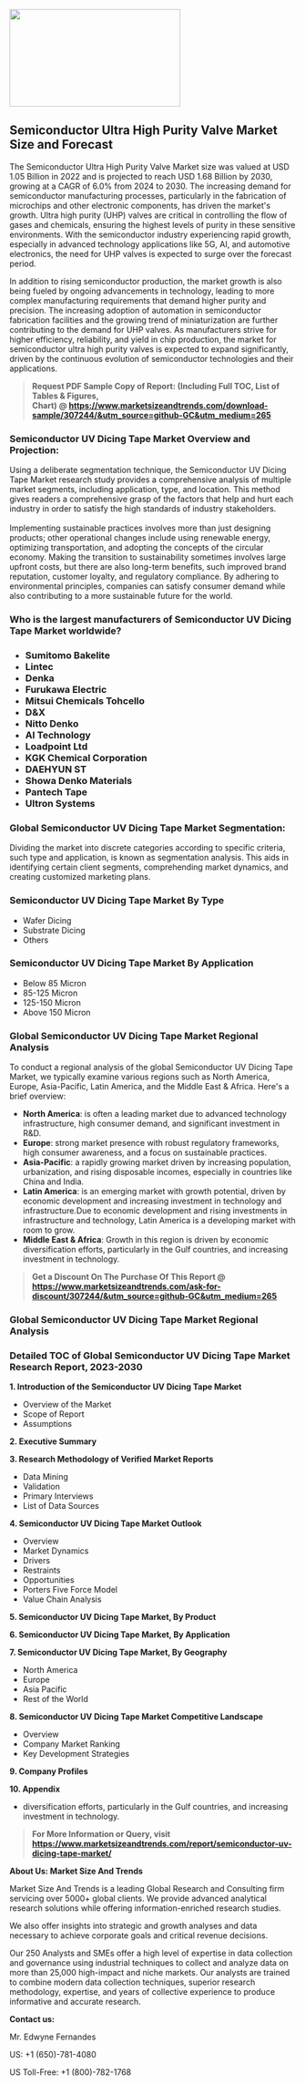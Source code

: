 <p><img class="alignnone size-medium wp-image-20088" src="https://ffe5etoiles.com/wp-content/uploads/2024/12/MST1-300x171.png" alt="" width="300" height="171" /></p><h2>Semiconductor Ultra High Purity Valve Market Size and Forecast</h2><p>The Semiconductor Ultra High Purity Valve Market size was valued at USD 1.05 Billion in 2022 and is projected to reach USD 1.68 Billion by 2030, growing at a CAGR of 6.0% from 2024 to 2030. The increasing demand for semiconductor manufacturing processes, particularly in the fabrication of microchips and other electronic components, has driven the market's growth. Ultra high purity (UHP) valves are critical in controlling the flow of gases and chemicals, ensuring the highest levels of purity in these sensitive environments. With the semiconductor industry experiencing rapid growth, especially in advanced technology applications like 5G, AI, and automotive electronics, the need for UHP valves is expected to surge over the forecast period.</p><p>In addition to rising semiconductor production, the market growth is also being fueled by ongoing advancements in technology, leading to more complex manufacturing requirements that demand higher purity and precision. The increasing adoption of automation in semiconductor fabrication facilities and the growing trend of miniaturization are further contributing to the demand for UHP valves. As manufacturers strive for higher efficiency, reliability, and yield in chip production, the market for semiconductor ultra high purity valves is expected to expand significantly, driven by the continuous evolution of semiconductor technologies and their applications.</p></p><blockquote id="" class=""><strong>Request PDF Sample Copy of Report: (Including Full TOC, List of Tables &amp; Figures, Chart)&nbsp;@&nbsp;<strong><a href="https://www.marketsizeandtrends.com/download-sample/307244/&utm_source=github-GC&utm_medium=265" target="_blank">https://www.marketsizeandtrends.com/download-sample/307244/&utm_source=github-GC&utm_medium=265</a></strong></strong></blockquote><h3 id="" class="">Semiconductor UV Dicing Tape Market&nbsp;Overview and Projection:</h3><p id="" class="">Using a deliberate segmentation technique, the Semiconductor UV Dicing Tape Market research study provides a comprehensive analysis of multiple market segments, including application, type, and location. This method gives readers a comprehensive grasp of the factors that help and hurt each industry in order to satisfy the high standards of industry stakeholders. <br /> <br />Implementing sustainable practices involves more than just designing products; other operational changes include using renewable energy, optimizing transportation, and adopting the concepts of the circular economy. Making the transition to sustainability sometimes involves large upfront costs, but there are also long-term benefits, such improved brand reputation, customer loyalty, and regulatory compliance. By adhering to environmental principles, companies can satisfy consumer demand while also contributing to a more sustainable future for the world.</p><h3 id="" class="">Who is the largest manufacturers of&nbsp;Semiconductor UV Dicing Tape Market worldwide?</h3><h3 class=""><p><ul><li>Sumitomo Bakelite </li><li> Lintec </li><li> Denka </li><li> Furukawa Electric </li><li> Mitsui Chemicals Tohcello </li><li> D&X </li><li> Nitto Denko </li><li> AI Technology </li><li> Loadpoint Ltd </li><li> KGK Chemical Corporation </li><li> DAEHYUN ST </li><li> Showa Denko Materials </li><li> Pantech Tape </li><li> Ultron Systems</li></ul></p></h3><h3 id="" class="">Global&nbsp;Semiconductor UV Dicing Tape Market Segmentation:</h3><p id="" class="">Dividing the market into discrete categories according to specific criteria, such type and application, is known as segmentation analysis. This aids in identifying certain client segments, comprehending market dynamics, and creating customized marketing plans.</p><h3 id="" class="">Semiconductor UV Dicing Tape Market&nbsp;By Type</h3><p><p><ul><li>Wafer Dicing</li><li> Substrate Dicing</li><li> Others</p></li></ul></p></p><h3 id="" class="">Semiconductor UV Dicing Tape Market&nbsp;By Application</h3><p class=""><p><ul><li>Below 85 Micron</li><li> 85-125 Micron</li><li> 125-150 Micron</li><li> Above 150 Micron</li></ul></p></p><h3 id="" class="">Global Semiconductor UV Dicing Tape Market Regional Analysis</h3><p id="" class="">To conduct a regional analysis of the global Semiconductor UV Dicing Tape Market, we typically examine various regions such as North America, Europe, Asia-Pacific, Latin America, and the Middle East &amp; Africa. Here's a brief overview:</p><ul><li><strong>North America</strong>: is often a leading market due to advanced technology infrastructure, high consumer demand, and significant investment in R&amp;D.</li><li><strong>Europe</strong>: strong market presence with robust regulatory frameworks, high consumer awareness, and a focus on sustainable practices.</li><li><strong>Asia-Pacific</strong>: a rapidly growing market driven by increasing population, urbanization, and rising disposable incomes, especially in countries like China and India.</li><li><strong>Latin America</strong>: is an emerging market with growth potential, driven by economic development and increasing investment in technology and infrastructure.Due to economic development and rising investments in infrastructure and technology, Latin America is a developing market with room to grow.</li><li><strong>Middle East &amp; Africa</strong>: Growth in this region is driven by economic diversification efforts, particularly in the Gulf countries, and increasing investment in technology.</li></ul><blockquote id="" class=""><strong>Get a Discount On The Purchase Of This Report @ <strong><a href="https://www.marketsizeandtrends.com/ask-for-discount/307244/&utm_source=github-GC&utm_medium=265" target="_blank">https://www.marketsizeandtrends.com/ask-for-discount/307244/&utm_source=github-GC&utm_medium=265</a></strong></strong></blockquote><h3 id="" class="">Global Semiconductor UV Dicing Tape Market Regional Analysis</h3><h3 id="" class="">Detailed TOC of Global Semiconductor UV Dicing Tape Market Research Report, 2023-2030</h3><p id="" class=""><strong>1. Introduction of the Semiconductor UV Dicing Tape Market</strong></p><ul><li>Overview of the Market</li><li>Scope of Report</li><li>Assumptions</li></ul><p id="" class=""><strong>2. Executive Summary</strong></p><p id="" class=""><strong>3. Research Methodology of Verified Market Reports</strong></p><ul><li>Data Mining</li><li>Validation</li><li>Primary Interviews</li><li>List of Data Sources</li></ul><p id="" class=""><strong>4. Semiconductor UV Dicing Tape Market Outlook</strong></p><ul><li>Overview</li><li>Market Dynamics</li><li>Drivers</li><li>Restraints</li><li>Opportunities</li><li>Porters Five Force Model</li><li>Value Chain Analysis</li></ul><p id="" class=""><strong>5. Semiconductor UV Dicing Tape Market, By Product</strong></p><p id="" class=""><strong>6. Semiconductor UV Dicing Tape Market, By Application</strong></p><p id="" class=""><strong>7. Semiconductor UV Dicing Tape Market, By Geography</strong></p><ul><li>North America</li><li>Europe</li><li>Asia Pacific</li><li>Rest of the World</li></ul><p id="" class=""><strong>8. Semiconductor UV Dicing Tape Market Competitive Landscape</strong></p><ul><li>Overview</li><li>Company Market Ranking</li><li>Key Development Strategies</li></ul><p id="" class=""><strong>9. Company Profiles</strong></p><p id="" class=""><strong>10. Appendix</strong></p><ul><li>diversification efforts, particularly in the Gulf countries, and increasing investment in technology.</li></ul><blockquote id="" class=""><strong>For More Information or Query, visit <strong><strong><a href="https://www.marketsizeandtrends.com/report/semiconductor-uv-dicing-tape-market/" target="_blank">https://www.marketsizeandtrends.com/report/semiconductor-uv-dicing-tape-market/</a></strong></strong></strong></blockquote><p id="" class=""><strong>About Us: Market Size And Trends</strong></p><p id="" class="">Market Size And Trends is a leading Global Research and Consulting firm servicing over 5000+ global clients. We provide advanced analytical research solutions while offering information-enriched research studies.</p><p id="" class="">We also offer insights into strategic and growth analyses and data necessary to achieve corporate goals and critical revenue decisions.</p><p id="" class="">Our 250 Analysts and SMEs offer a high level of expertise in data collection and governance using industrial techniques to collect and analyze data on more than 25,000 high-impact and niche markets. Our analysts are trained to combine modern data collection techniques, superior research methodology, expertise, and years of collective experience to produce informative and accurate research.</p><p id="" class=""><strong>Contact us:</strong></p><p id="" class="">Mr. Edwyne Fernandes</p><p id="" class="">US: +1 (650)-781-4080</p><p id="" class="">US Toll-Free: +1 (800)-782-1768</p>
